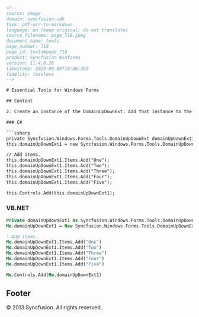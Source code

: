 ```html
<!-- 
source: image
domain: syncfusion-sdk
task: pdf-ocr-to-markdown
language: en (keep original; do not translate)
source_filename: page_718.jpeg
document_name: tools
page_number: 718
page_id: tools#page_718
product: Syncfusion Winforms
version: 11.4.0.26
timestamp: 2025-08-09T10:30:36Z
fidelity: lossless
-->

# Essential Tools for Windows Forms

## Content

2. Create an instance of the DomainUpDownExt. Add that instance to the Form.

### C#

```csharp
private Syncfusion.Windows.Forms.Tools.DomainUpDownExt domainUpDownExt1;
this.domainUpDownExt1 = new Syncfusion.Windows.Forms.Tools.DomainUpDownExt();

// Add items.
this.domainUpDownExt1.Items.Add("One");
this.domainUpDownExt1.Items.Add("Two");
this.domainUpDownExt1.Items.Add("Three");
this.domainUpDownExt1.Items.Add("Four");
this.domainUpDownExt1.Items.Add("Five");

this.Controls.Add(this.domainUpDownExt1);
```

### VB.NET

```vb
Private domainUpDownExt1 As Syncfusion.Windows.Forms.Tools.DomainUpDownExt
Me.domainUpDownExt1 = New Syncfusion.Windows.Forms.Tools.DomainUpDownExt()

' Add items.
Me.domainUpDownExt1.Items.Add("One")
Me.domainUpDownExt1.Items.Add("Two")
Me.domainUpDownExt1.Items.Add("Three")
Me.domainUpDownExt1.Items.Add("Four")
Me.domainUpDownExt1.Items.Add("Five")

Me.Controls.Add(Me.domainUpDownExt1)
```

## Footer

© 2013 Syncfusion. All rights reserved.

<!-- tags: [Syncfusion Winforms, DomainUpDownExt, Essential Tools, version: 11.4.0.26] keywords: [Syncfusion, Windows Forms, DomainUpDownExt, Essential Tools, instance, form, add items, C#, VB.NET, synchronize, list box] -->
```